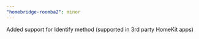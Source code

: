 ```yaml
---
"homebridge-roomba2": minor
---
```


Added support for Identify method (supported in 3rd party HomeKit apps)
